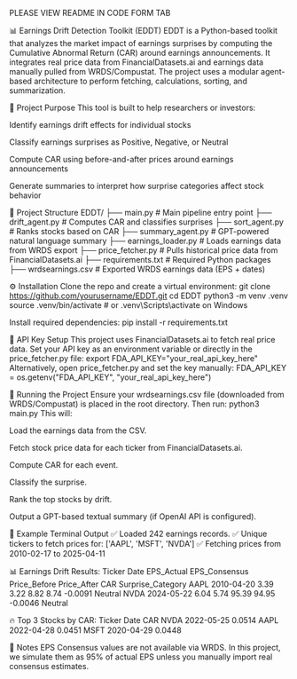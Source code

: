 PLEASE VIEW README IN CODE FORM TAB

📊 Earnings Drift Detection Toolkit (EDDT)
EDDT is a Python-based toolkit that analyzes the market impact of earnings surprises by computing the Cumulative Abnormal Return (CAR) around earnings announcements. It integrates real price data from FinancialDatasets.ai and earnings data manually pulled from WRDS/Compustat. The project uses a modular agent-based architecture to perform fetching, calculations, sorting, and summarization.

🧠 Project Purpose
This tool is built to help researchers or investors:

Identify earnings drift effects for individual stocks

Classify earnings surprises as Positive, Negative, or Neutral

Compute CAR using before-and-after prices around earnings announcements

Generate summaries to interpret how surprise categories affect stock behavior

📂 Project Structure
EDDT/
├── main.py                  # Main pipeline entry point
├── drift_agent.py           # Computes CAR and classifies surprises
├── sort_agent.py            # Ranks stocks based on CAR
├── summary_agent.py         # GPT-powered natural language summary
├── earnings_loader.py       # Loads earnings data from WRDS export
├── price_fetcher.py         # Pulls historical price data from FinancialDatasets.ai
├── requirements.txt         # Required Python packages
├── wrdsearnings.csv         # Exported WRDS earnings data (EPS + dates)

⚙️ Installation
Clone the repo and create a virtual environment:
git clone https://github.com/yourusername/EDDT.git
cd EDDT
python3 -m venv .venv
source .venv/bin/activate  # or .venv\Scripts\activate on Windows

Install required dependencies:
pip install -r requirements.txt

🔐 API Key Setup
This project uses FinancialDatasets.ai to fetch real price data. Set your API key as an environment variable or directly in the price_fetcher.py file:
export FDA_API_KEY="your_real_api_key_here"
Alternatively, open price_fetcher.py and set the key manually:
FDA_API_KEY = os.getenv("FDA_API_KEY", "your_real_api_key_here")

🚀 Running the Project
Ensure your wrdsearnings.csv file (downloaded from WRDS/Compustat) is placed in the root directory. Then run:
python3 main.py
This will:

Load the earnings data from the CSV.

Fetch stock price data for each ticker from FinancialDatasets.ai.

Compute CAR for each event.

Classify the surprise.

Rank the top stocks by drift.

Output a GPT-based textual summary (if OpenAI API is configured).

🧾 Example Terminal Output
✅ Loaded 242 earnings records.
✅ Unique tickers to fetch prices for: ['AAPL', 'MSFT', 'NVDA']
✅ Fetching prices from 2010-02-17 to 2025-04-11

📊 Earnings Drift Results:
  Ticker       Date  EPS_Actual  EPS_Consensus  Price_Before  Price_After       CAR Surprise_Category
   AAPL 2010-04-20        3.39         3.22         8.82         8.74     -0.0091        Neutral
   NVDA 2024-05-22        6.04         5.74        95.39        94.95     -0.0046        Neutral

🔥 Top 3 Stocks by CAR:
  Ticker       Date       CAR
   NVDA    2022-05-25   0.0514
   AAPL    2022-04-28   0.0451
   MSFT    2020-04-29   0.0448

💬 Notes
EPS Consensus values are not available via WRDS. In this project, we simulate them as 95% of actual EPS unless you manually import real consensus estimates.
